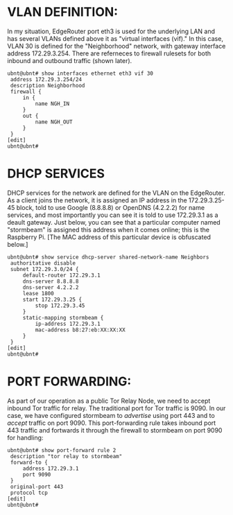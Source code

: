 # VLAN DEFINITION:

In my situation, EdgeRouter port eth3 is used for the underlying LAN and has several VLANs defined above it as "virtual interfaces (vif)." In this case, VLAN 30 is defined for the "Neighborhood" network, with gateway interface address 172.29.3.254. There are referneces to firewall rulesets for both inbound and outbound traffic (shown later).

```
ubnt@ubnt# show interfaces ethernet eth3 vif 30                                                                                                        
 address 172.29.3.254/24                                                                                                                               
 description Neighborhood                                                                                                                              
 firewall {                                                                                                                                            
     in {                                                                                                                                              
         name NGH_IN                                                                                                                                   
     }                                                                                                                                                 
     out {                                                                                                                                             
         name NGH_OUT                                                                                                                                  
     }                                                                                                                                                 
 }                                                                                                                                                     
[edit]
ubnt@ubnt#  
```

# DHCP SERVICES

DHCP services for the network are defined for the VLAN on the EdgeRouter. As a client joins the network, it is assigned an IP address in the 172.29.3.25-45 block, told to use Google (8.8.8.8) or OpenDNS (4.2.2.2) for name services, and most importantly you can see it is told to use 172.29.3.1 as a deault gateway. Just below, you can see that a particular computer named "stormbeam" is assigned this address when it comes online; this is the Raspberry Pi. [The MAC address of this particular device is obfuscated below.]

```
ubnt@ubnt# show service dhcp-server shared-network-name Neighbors                                                                                      
 authoritative disable                                                                                                                                 
 subnet 172.29.3.0/24 {                                                                                                                                
     default-router 172.29.3.1                                                                                                                         
     dns-server 8.8.8.8                                                                                                                                
     dns-server 4.2.2.2                                                                                                                                
     lease 1800                                                                                                                                        
     start 172.29.3.25 {                                                                                                                               
         stop 172.29.3.45                                                                                                                              
     }                                                                                                                                                 
     static-mapping stormbeam {                                                                                                                        
         ip-address 172.29.3.1                                                                                                                         
         mac-address b8:27:eb:XX:XX:XX                                                                                                                
     }                                                                                                                                                 
 }                                                                                                                                                     
[edit]
ubnt@ubnt#                                                                                                                                             
```

# PORT FORWARDING:

As part of our operation as a public Tor Relay Node, we need to accept inbound Tor traffic for relay. The traditional port for Tor traffic is 9090. In our case, we have configured stormbeam to *advertise* using port 443 and to *accept* traffic on port 9090. This port-forwarding rule takes inbound port 443 traffic and fortwards it through the firewall to stormbeam on port 9090 for handling:

```
ubnt@ubnt# show port-forward rule 2                                                                                                                    
 description "tor relay to stormbeam"                                                                                                                  
 forward-to {                                                                                                                                          
     address 172.29.3.1                                                                                                                                
     port 9090                                                                                                                                         
 }                                                                                                                                                     
 original-port 443                                                                                                                                     
 protocol tcp                                                                                                                                          
[edit]
ubnt@ubnt#  
```
